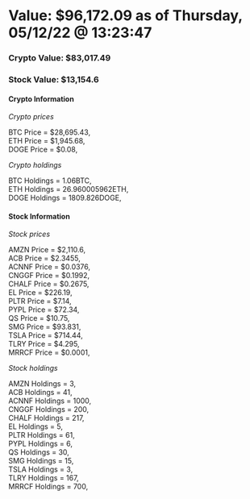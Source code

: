 # Value: $96,172.09 as of Thursday, 05/12/22 @ 13:23:47 

### Crypto Value: $83,017.49

### Stock Value: $13,154.6

#### Crypto Information 
*Crypto prices* 

BTC Price = $28,695.43,  
ETH Price = $1,945.68,  
DOGE Price = $0.08,  


*Crypto holdings* 

BTC Holdings = 1.06BTC,  
ETH Holdings = 26.960005962ETH,  
DOGE Holdings = 1809.826DOGE,  


#### Stock Information 

*Stock prices* 

AMZN Price = $2,110.6,  
ACB Price = $2.3455,  
ACNNF Price = $0.0376,  
CNGGF Price = $0.1992,  
CHALF Price = $0.2675,  
EL Price = $226.19,  
PLTR Price = $7.14,  
PYPL Price = $72.34,  
QS Price = $10.75,  
SMG Price = $93.831,  
TSLA Price = $714.44,  
TLRY Price = $4.295,  
MRRCF Price = $0.0001,  


*Stock holdings* 

AMZN Holdings = 3,  
ACB Holdings = 41,  
ACNNF Holdings = 1000,  
CNGGF Holdings = 200,  
CHALF Holdings = 217,  
EL Holdings = 5,  
PLTR Holdings = 61,  
PYPL Holdings = 6,  
QS Holdings = 30,  
SMG Holdings = 15,  
TSLA Holdings = 3,  
TLRY Holdings = 167,  
MRRCF Holdings = 700,  


